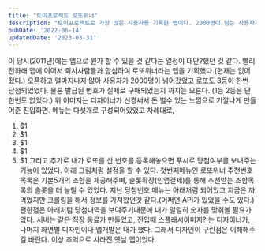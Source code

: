 ```yaml
---
title: "토이프로젝트 로또위너"
description: "토이프로젝트로 가장 많은 사용자를 기록한 앱이다. 2000명이 넘는 사용자가 사용했었고, 실제로 3등 번호까지 예측했다. 알고리즘은..."
pubDate: '2022-06-14'
updatedDate: '2023-03-31'
---
```


이 당시(2011년)에는 앱으로 뭔가 할 수 있을 것 같다는 열정이 대단?했던 것 같다. 빨리 전화해 앱에 이어서 회사사람들과 합심하여 로또위너라는 앱을 기획했다.(현재는 없어졌다.) 오픈하고 얼마지나지 않아 사용자가 2000명이 넘어갔었고 로또도 3등이 한번 당첨되었었다. 물론 발급된 번호가 실제로 구매되었는지 까지는 모른다. (1등 2등은 단한번도 없었다.)
위 이미지는 디자이너가 신경써서 돈 벌수 있는 느낌으로 기깔나게 만들어준 진입화면.
메뉴는 다섯개로 구성되어있었고 차례대로,
1. $1
2. $1
3. $1
4. $1
5. $1
그리고 추가로 내가 로또를 산 번호를 등록해놓으면 푸시로 당첨여부를 보내주는 기능이 있었다. 아래 그림처럼 설정을 할 수 있다.
첫번째메뉴인 로또위너 추천번호 목록은 기본5개의 조합을 제공해주며, 슬롯확장(인앱결제)를 통해 추천받는 조합목록의 슬롯을 더 늘릴 수 있었다.
지난 당첨번호 메뉴는 아래처럼 되어있고 지금은 까먹었지만 크롤링을 해서 정보를 가져왔던것 같다.(어쩌면 API가 있었을 수도 있다.)
편한점은 아래처럼 당첨내역을 보여주기때문에 내가 일일히 숫자를 맞춰볼 필요가 없다.
서버는 같은 직장 동료가 만들었고, 진입때 스플래시이미지? 는 디자이너가, 나머지 화면별 디자인이나 앱개발은 내가 했다. 그래서 디자인이 구린점은 이해해주길 바란다.
이상 추억으로 사라진 옛날 앱이었다.